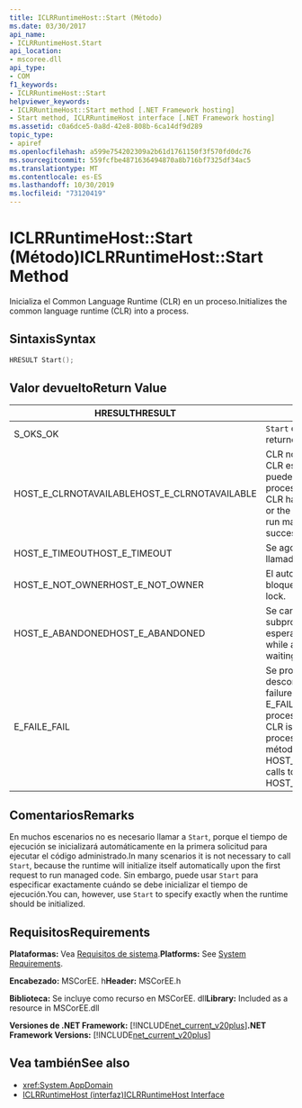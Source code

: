 ```yaml
---
title: ICLRRuntimeHost::Start (Método)
ms.date: 03/30/2017
api_name:
- ICLRRuntimeHost.Start
api_location:
- mscoree.dll
api_type:
- COM
f1_keywords:
- ICLRRuntimeHost::Start
helpviewer_keywords:
- ICLRRuntimeHost::Start method [.NET Framework hosting]
- Start method, ICLRRuntimeHost interface [.NET Framework hosting]
ms.assetid: c0a6dce5-0a8d-42e8-808b-6ca14df9d289
topic_type:
- apiref
ms.openlocfilehash: a599e754202309a2b61d1761150f3f570fd0dc76
ms.sourcegitcommit: 559fcfbe4871636494870a8b716bf7325df34ac5
ms.translationtype: MT
ms.contentlocale: es-ES
ms.lasthandoff: 10/30/2019
ms.locfileid: "73120419"
---
```

# <a name="iclrruntimehoststart-method"></a><span data-ttu-id="8e71d-102">ICLRRuntimeHost::Start (Método)</span><span class="sxs-lookup"><span data-stu-id="8e71d-102">ICLRRuntimeHost::Start Method</span></span>
<span data-ttu-id="8e71d-103">Inicializa el Common Language Runtime (CLR) en un proceso.</span><span class="sxs-lookup"><span data-stu-id="8e71d-103">Initializes the common language runtime (CLR) into a process.</span></span>  
  
## <a name="syntax"></a><span data-ttu-id="8e71d-104">Sintaxis</span><span class="sxs-lookup"><span data-stu-id="8e71d-104">Syntax</span></span>  
  
```cpp  
HRESULT Start();  
```  
  
## <a name="return-value"></a><span data-ttu-id="8e71d-105">Valor devuelto</span><span class="sxs-lookup"><span data-stu-id="8e71d-105">Return Value</span></span>  
  
|<span data-ttu-id="8e71d-106">HRESULT</span><span class="sxs-lookup"><span data-stu-id="8e71d-106">HRESULT</span></span>|<span data-ttu-id="8e71d-107">Descripción</span><span class="sxs-lookup"><span data-stu-id="8e71d-107">Description</span></span>|  
|-------------|-----------------|  
|<span data-ttu-id="8e71d-108">S_OK</span><span class="sxs-lookup"><span data-stu-id="8e71d-108">S_OK</span></span>|<span data-ttu-id="8e71d-109">`Start` devolvió correctamente.</span><span class="sxs-lookup"><span data-stu-id="8e71d-109">`Start` returned successfully.</span></span>|  
|<span data-ttu-id="8e71d-110">HOST_E_CLRNOTAVAILABLE</span><span class="sxs-lookup"><span data-stu-id="8e71d-110">HOST_E_CLRNOTAVAILABLE</span></span>|<span data-ttu-id="8e71d-111">CLR no se ha cargado en un proceso o CLR está en un estado en el que no puede ejecutar código administrado ni procesar la llamada correctamente.</span><span class="sxs-lookup"><span data-stu-id="8e71d-111">The CLR has not been loaded into a process, or the CLR is in a state in which it cannot run managed code or process the call successfully.</span></span>|  
|<span data-ttu-id="8e71d-112">HOST_E_TIMEOUT</span><span class="sxs-lookup"><span data-stu-id="8e71d-112">HOST_E_TIMEOUT</span></span>|<span data-ttu-id="8e71d-113">Se agotó el tiempo de espera de la llamada.</span><span class="sxs-lookup"><span data-stu-id="8e71d-113">The call timed out.</span></span>|  
|<span data-ttu-id="8e71d-114">HOST_E_NOT_OWNER</span><span class="sxs-lookup"><span data-stu-id="8e71d-114">HOST_E_NOT_OWNER</span></span>|<span data-ttu-id="8e71d-115">El autor de la llamada no posee el bloqueo.</span><span class="sxs-lookup"><span data-stu-id="8e71d-115">The caller does not own the lock.</span></span>|  
|<span data-ttu-id="8e71d-116">HOST_E_ABANDONED</span><span class="sxs-lookup"><span data-stu-id="8e71d-116">HOST_E_ABANDONED</span></span>|<span data-ttu-id="8e71d-117">Se canceló un evento mientras un subproceso o fibra bloqueados estaba esperando en él.</span><span class="sxs-lookup"><span data-stu-id="8e71d-117">An event was canceled while a blocked thread or fiber was waiting on it.</span></span>|  
|<span data-ttu-id="8e71d-118">E_FAIL</span><span class="sxs-lookup"><span data-stu-id="8e71d-118">E_FAIL</span></span>|<span data-ttu-id="8e71d-119">Se produjo un error grave desconocido.</span><span class="sxs-lookup"><span data-stu-id="8e71d-119">An unknown catastrophic failure occurred.</span></span> <span data-ttu-id="8e71d-120">Si un método devuelve E_FAIL, CLR ya no se puede usar en el proceso.</span><span class="sxs-lookup"><span data-stu-id="8e71d-120">If a method returns E_FAIL, the CLR is no longer usable within the process.</span></span> <span data-ttu-id="8e71d-121">Las llamadas subsiguientes a métodos de hospedaje devuelven HOST_E_CLRNOTAVAILABLE.</span><span class="sxs-lookup"><span data-stu-id="8e71d-121">Subsequent calls to hosting methods return HOST_E_CLRNOTAVAILABLE.</span></span>|  
  
## <a name="remarks"></a><span data-ttu-id="8e71d-122">Comentarios</span><span class="sxs-lookup"><span data-stu-id="8e71d-122">Remarks</span></span>  
 <span data-ttu-id="8e71d-123">En muchos escenarios no es necesario llamar a `Start`, porque el tiempo de ejecución se inicializará automáticamente en la primera solicitud para ejecutar el código administrado.</span><span class="sxs-lookup"><span data-stu-id="8e71d-123">In many scenarios it is not necessary to call `Start`, because the runtime will initialize itself automatically upon the first request to run managed code.</span></span> <span data-ttu-id="8e71d-124">Sin embargo, puede usar `Start` para especificar exactamente cuándo se debe inicializar el tiempo de ejecución.</span><span class="sxs-lookup"><span data-stu-id="8e71d-124">You can, however, use `Start` to specify exactly when the runtime should be initialized.</span></span>  
  
## <a name="requirements"></a><span data-ttu-id="8e71d-125">Requisitos</span><span class="sxs-lookup"><span data-stu-id="8e71d-125">Requirements</span></span>  
 <span data-ttu-id="8e71d-126">**Plataformas:** Vea [Requisitos de sistema](../../../../docs/framework/get-started/system-requirements.md).</span><span class="sxs-lookup"><span data-stu-id="8e71d-126">**Platforms:** See [System Requirements](../../../../docs/framework/get-started/system-requirements.md).</span></span>  
  
 <span data-ttu-id="8e71d-127">**Encabezado:** MSCorEE. h</span><span class="sxs-lookup"><span data-stu-id="8e71d-127">**Header:** MSCorEE.h</span></span>  
  
 <span data-ttu-id="8e71d-128">**Biblioteca:** Se incluye como recurso en MSCorEE. dll</span><span class="sxs-lookup"><span data-stu-id="8e71d-128">**Library:** Included as a resource in MSCorEE.dll</span></span>  
  
 <span data-ttu-id="8e71d-129">**Versiones de .NET Framework:** [!INCLUDE[net_current_v20plus](../../../../includes/net-current-v20plus-md.md)]</span><span class="sxs-lookup"><span data-stu-id="8e71d-129">**.NET Framework Versions:** [!INCLUDE[net_current_v20plus](../../../../includes/net-current-v20plus-md.md)]</span></span>  
  
## <a name="see-also"></a><span data-ttu-id="8e71d-130">Vea también</span><span class="sxs-lookup"><span data-stu-id="8e71d-130">See also</span></span>

- <xref:System.AppDomain>
- [<span data-ttu-id="8e71d-131">ICLRRuntimeHost (interfaz)</span><span class="sxs-lookup"><span data-stu-id="8e71d-131">ICLRRuntimeHost Interface</span></span>](../../../../docs/framework/unmanaged-api/hosting/iclrruntimehost-interface.md)
